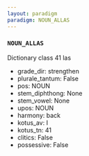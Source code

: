 ```yaml
---
layout: paradigm
paradigm: NOUN_ALLAS
---
```

### ` NOUN_ALLAS `

Dictionary class 41 las
* grade_dir: strengthen
* plurale_tantum: False
* pos: NOUN
* stem_diphthong: None
* stem_vowel: None
* upos: NOUN
* harmony: back
* kotus_av: I
* kotus_tn: 41
* clitics: False
* possessive: False
